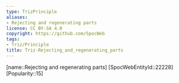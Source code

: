 ```yaml
---
type: TrizPrinciple
aliases:
- Rejecting and regenerating parts
license: CC BY-SA 4.0
copyright: https://github.com/SpocWeb
tags: 
- Triz/Principle
title: Triz-Rejecting_and_regenerating_parts
---
```

[name::Rejecting and regenerating parts]
[SpocWebEntityId::22228]
[Popularity::15]



